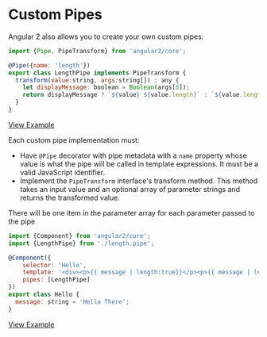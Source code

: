 # Custom Pipes #

Angular 2 also allows you to create your own custom pipes:

```javascript
import {Pipe, PipeTransform} from 'angular2/core';

@Pipe({name: 'length'})
export class LengthPipe implements PipeTransform {
  transform(value:string, args:string[]) : any {
    let displayMessage: boolean = Boolean(args[0]);
    return displayMessage ? `${value} ${value.length}` : `${value.length}`
  }
}
```
[View Example](http://plnkr.co/edit/QrOAQL?p=preview)

Each custom pipe implementation must:

* Have `@Pipe` decorator with pipe metadata with a `name` property whose value is
what the pipe will be called in template expressions. It must be a valid JavaScript identifier.
* Implement the `PipeTransform` interface's transform method. This method takes an input value
and an optional array of parameter strings and returns the transformed value.

There will be one item in the parameter array for each parameter passed to the pipe

```javascript
import {Component} from 'angular2/core';
import {LengthPipe} from './length.pipe';

@Component({
	selector: 'Hello',
	template: '<div><p>{{ message | length:true}}</p><p>{{ message | length:false}}</p></div>',
	pipes: [LengthPipe]
})
export class Hello {
  message: string = 'Hello There';
}
```
[View Example](http://plnkr.co/edit/QrOAQL?p=preview)
